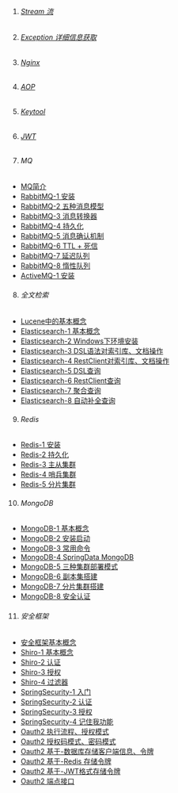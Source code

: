 1. ###### [Stream 流][stream]    
2. ###### [Exception 详细信息获取][exception]    
3. ###### [Nginx][nginx]
4. ###### [AOP][aop]
5. ###### [Keytool][keytool]
6. ###### [JWT][jwt]

7. ###### MQ
-  [MQ简介][mq]
-  [RabbitMQ-1 安装][rabbitmq1]
-  [RabbitMQ-2 五种消息模型][rabbitmq2]
-  [RabbitMQ-3 消息转换器][rabbitmq3]
-  [RabbitMQ-4 持久化][rabbitmq4]
-  [RabbitMQ-5 消息确认机制][rabbitmq5]
-  [RabbitMQ-6 TTL + 死信][rabbitmq6]
-  [RabbitMQ-7 延迟队列][rabbitmq7]
-  [RabbitMQ-8 惰性队列][rabbitmq8]
-  [ActiveMQ-1 安装][activemq1]

 
8. ###### 全文检索
-  [Lucene中的基本概念][lucene]
-  [Elasticsearch-1 基本概念][es1]
-  [Elasticsearch-2 Windows下环境安装][es2]
-  [Elasticsearch-3 DSL语法对索引库、文档操作][es3]
-  [Elasticsearch-4 RestClient对索引库、文档操作][es4]
-  [Elasticsearch-5 DSL查询][es5]
-  [Elasticsearch-6 RestClient查询][es6]
-  [Elasticsearch-7 聚合查询][es7]
-  [Elasticsearch-8 自动补全查询][es8]


9. ###### Redis
-  [Redis-1 安装][redis1]
-  [Redis-2 持久化][redis2]
-  [Redis-3 主从集群][redis3]
-  [Redis-4 哨兵集群][redis4]
-  [Redis-5 分片集群][redis5]

10. ###### MongoDB
-  [MongoDB-1 基本概念][mongodb1]
-  [MongoDB-2 安装启动][mongodb2]
-  [MongoDB-3 常用命令][mongodb3]
-  [MongoDB-4 SpringData MongoDB][mongodb4]
-  [MongoDB-5 三种集群部署模式][mongodb5]
-  [MongoDB-6 副本集搭建][mongodb6]
-  [MongoDB-7 分片集群搭建][mongodb7]
-  [MongoDB-8 安全认证][mongodb8]

11. ###### 安全框架
-  [安全框架基本概念][all]
-  [Shiro-1 基本概念][shiro1]
-  [Shiro-2 认证][shiro2]
-  [Shiro-3 授权][shiro3]
-  [Shiro-4 过滤器][shiro4]
-  [SpringSecurity-1 入门][springsecurity1]
-  [SpringSecurity-2 认证][springsecurity2]
-  [SpringSecurity-3 授权​][springsecurity3]
-  [SpringSecurity-4 记住我功能][springsecurity4]
-  [Oauth2 执行流程、授权模式][oauth2_1]
-  [Oauth2 授权码模式、密码模式][oauth2_2]
-  [Oauth2 基于-数据库存储客户端信息、令牌][oauth2_3]
-  [Oauth2 基于-Redis 存储令牌][oauth2_4]
-  [Oauth2 基于-JWT格式存储令牌][oauth2_5]
-  [Oauth2 端点接口][oauth2_6]



[activemq1]: https://fgq233.github.io/md/mq/activemq1
[oauth2_6]: https://fgq233.github.io/md/security/oauth2_6
[oauth2_5]: https://fgq233.github.io/md/security/oauth2_5
[oauth2_4]: https://fgq233.github.io/md/security/oauth2_4
[oauth2_3]: https://fgq233.github.io/md/security/oauth2_3
[oauth2_2]: https://fgq233.github.io/md/security/oauth2_2
[oauth2_1]: https://fgq233.github.io/md/security/oauth2_1
[springsecurity1]: https://fgq233.github.io/md/security/springsecurity1
[springsecurity2]: https://fgq233.github.io/md/security/springsecurity2
[springsecurity3]: https://fgq233.github.io/md/security/springsecurity3
[springsecurity4]: https://fgq233.github.io/md/security/springsecurity4
[jwt]: https://fgq233.github.io/md/security/jwt
[shiro4]: https://fgq233.github.io/md/security/shiro4
[shiro3]: https://fgq233.github.io/md/security/shiro3
[shiro2]: https://fgq233.github.io/md/security/shiro2
[shiro1]: https://fgq233.github.io/md/security/shiro1
[all]: https://fgq233.github.io/md/security/all
[mongodb8]: https://fgq233.github.io/md/nosql/mongodb8
[mongodb7]: https://fgq233.github.io/md/nosql/mongodb7
[mongodb6]: https://fgq233.github.io/md/nosql/mongodb6
[mongodb5]: https://fgq233.github.io/md/nosql/mongodb5
[mongodb4]: https://fgq233.github.io/md/nosql/mongodb4
[mongodb3]: https://fgq233.github.io/md/nosql/mongodb3
[mongodb1]: https://fgq233.github.io/md/nosql/mongodb1
[mongodb2]: https://fgq233.github.io/md/nosql/mongodb2
[keytool]: https://fgq233.github.io/md/java/keytool
[aop]: https://fgq233.github.io/md/java/aop
[nginx]: https://fgq233.github.io/md/java/nginx
[redis1]: https://fgq233.github.io/md/nosql/redis1
[redis2]: https://fgq233.github.io/md/nosql/redis2
[redis3]: https://fgq233.github.io/md/nosql/redis3
[redis4]: https://fgq233.github.io/md/nosql/redis4
[redis5]: https://fgq233.github.io/md/nosql/redis5
[stream]: https://fgq233.github.io/md/java/stream
[exception]: https://fgq233.github.io/md/java/exception
[mq]: https://fgq233.github.io/md/mq/all
[rabbitmq1]: https://fgq233.github.io/md/mq/rabbitmq1
[rabbitmq2]: https://fgq233.github.io/md/mq/rabbitmq2
[rabbitmq3]: https://fgq233.github.io/md/mq/rabbitmq3
[rabbitmq4]: https://fgq233.github.io/md/mq/rabbitmq4
[rabbitmq5]: https://fgq233.github.io/md/mq/rabbitmq5
[rabbitmq6]: https://fgq233.github.io/md/mq/rabbitmq6
[rabbitmq7]: https://fgq233.github.io/md/mq/rabbitmq7
[rabbitmq8]: https://fgq233.github.io/md/mq/rabbitmq8
[lucene]: https://fgq233.github.io/md/java/lucene
[es1]: https://fgq233.github.io/md/java/es1
[es2]: https://fgq233.github.io/md/java/es2
[es3]: https://fgq233.github.io/md/java/es3
[es4]: https://fgq233.github.io/md/java/es4
[es5]: https://fgq233.github.io/md/java/es5
[es6]: https://fgq233.github.io/md/java/es6
[es7]: https://fgq233.github.io/md/java/es7
[es8]: https://fgq233.github.io/md/java/es8
